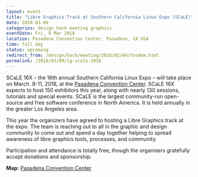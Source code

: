 ```yaml
---
layout: event
title: "Libre Graphics Track at Southern California Linux Expo (SCaLE)"
date: 2018-03-09
categories: design hack meeting graphics
eventDate: Fri, 9 Mar 2018
location: Pasadena Convention Center, Pasadena, CA USA
time: full day
status: upcoming
redirect_from: /design/hack/meeting/2018/02/04/fosdem.html
permalink: /2018/03/09/lg-scale-2018
---
```


SCaLE 16X – the 16th annual Southern California Linux Expo – will take place on March. 8-11, 2018, at the [Pasadena Convention Center](https://www.socallinuxexpo.org/scale/16x/venue).
SCaLE 16X expects to host 150 exhibitors this year, along with nearly 130 sessions, tutorials and special events.
SCaLE is the largest community-run open-source and free software conference in North America. It is held annually in the greater Los Angeles area.

This year the organizers have agreed to hosting a Libre Graphics track at the expo.
The team is reaching out to all in the graphic and design community to come out and spend a day together helping to spread awareness of libre graphics tools, processes, and community.

Participation and attendance is totally free, though the organisers gratefully accept donations and sponsorship.

**Map:** [Pasadena Convention Center](https://www.socallinuxexpo.org/scale/16x/venue)
